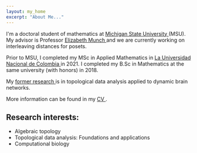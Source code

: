 ```yaml
---
layout: my_home
excerpt: "About Me..."
---
```


I'm a doctoral student of mathematics at <a href="https://msu.edu/" target=_blank > Michigan State University </a> (MSU). My advisor is Professor <a href="http://elizabethmunch.com/" target=_blank > Elizabeth Munch </a> and we are currently working on interleaving distances for posets.

Prior to MSU, I completed my MSc in Applied Mathematics in <a href="https://unal.edu.co/" target=_blank > La Universidad Nacional de Colombia </a> in 2021. I completed my B.Sc in Mathematics at the same university (with honors) in 2018.

My <a href="https://repositorio.unal.edu.co/handle/unal/81235?show=full" target=_blank > former research </a> is in topological data analysis applied to dynamic brain networks.

More information can be found in my <a href="../docs/CV_Astrid_Olave.pdf" target=_blank> CV </a>.

## Research interests:


- Algebraic topology
- Topological data analysis:
Foundations and applications
- Computational biology
